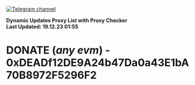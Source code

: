 [![Telegram channel](https://img.shields.io/endpoint?url=https://runkit.io/damiankrawczyk/telegram-badge/branches/master?url=https://t.me/n4z4v0d)](https://t.me/n4z4v0d) 

**Dynamic Updates Proxy List with Proxy Checker**  
**Last Updated: 19.12.23 01:55**

# DONATE (_any evm_) - 0xDEADf12DE9A24b47Da0a43E1bA70B8972F5296F2
